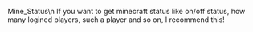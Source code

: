 Mine_Status\n
If you want to get minecraft status like on/off status, how many logined players, such a player and so on,
I recommend this!
